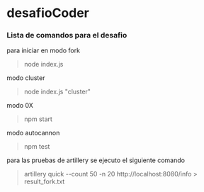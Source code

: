 # desafioCoder

### Lista de comandos para el desafio

para iniciar en modo fork
>node index.js 

modo cluster
>node index.js "cluster"

modo 0X
>npm start

modo autocannon
>npm test

para las pruebas de artillery se ejecuto el siguiente comando
>artillery quick --count 50 -n 20  http://localhost:8080/info > result_fork.txt
